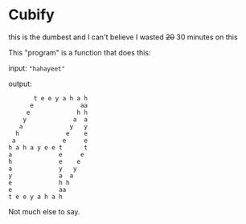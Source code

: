 # Cubify
this is the dumbest and I can't believe I wasted ~~20~~ 30 minutes on this

This "program" is a function that does this:


input: `"hahayeet"`

output: 
```
       t e e y a h a h
      e             aa
     e             h h
    y             a  a
   a             y   y
  h             e    e
 a             e     e
h a h a y e e t      t
a             e     e
h             e    e
a             y   y
y             a  a
e             h h
e             aa
t e e y a h a h
```

Not much else to say.
